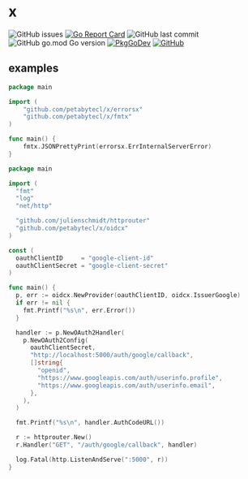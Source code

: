 # x

![GitHub issues](https://img.shields.io/github/issues-raw/petabytecl/x)
[![Go Report Card](https://goreportcard.com/badge/github.com/petabytecl/x)](https://goreportcard.com/report/github.com/petabytecl/x)
![GitHub last commit](https://img.shields.io/github/last-commit/petabytecl/x)
![GitHub go.mod Go version](https://img.shields.io/github/go-mod/go-version/petabytecl/x)
[![PkgGoDev](https://pkg.go.dev/badge/github.com/petabytecl/x)](https://pkg.go.dev/github.com/petabytecl/x)
[![GitHub](https://img.shields.io/github/license/petabytecl/x?color=%23007D9C)](https://raw.githubusercontent.com/petabytecl/x/master/LICENSE)

## examples

```go
package main

import (
    "github.com/petabytecl/x/errorsx"
    "github.com/petabytecl/x/fmtx"
)

func main() {
    fmtx.JSONPrettyPrint(errorsx.ErrInternalServerError)
}
```

```go
package main

import (
  "fmt"
  "log"
  "net/http"

  "github.com/julienschmidt/httprouter"
  "github.com/petabytecl/x/oidcx"
)

const (
  oauthClientID     = "google-client-id"
  oauthClientSecret = "google-client-secret"
)

func main() {
  p, err := oidcx.NewProvider(oauthClientID, oidcx.IssuerGoogle)
  if err != nil {
    fmt.Printf("%s\n", err.Error())
  }

  handler := p.NewOAuth2Handler(
    p.NewOAuth2Config(
      oauthClientSecret,
      "http://localhost:5000/auth/google/callback",
      []string{
        "openid",
        "https://www.googleapis.com/auth/userinfo.profile",
        "https://www.googleapis.com/auth/userinfo.email",
      },
    ),
  )

  fmt.Printf("%s\n", handler.AuthCodeURL())

  r := httprouter.New()
  r.Handler("GET", "/auth/google/callback", handler)

  log.Fatal(http.ListenAndServe(":5000", r))
}
```
